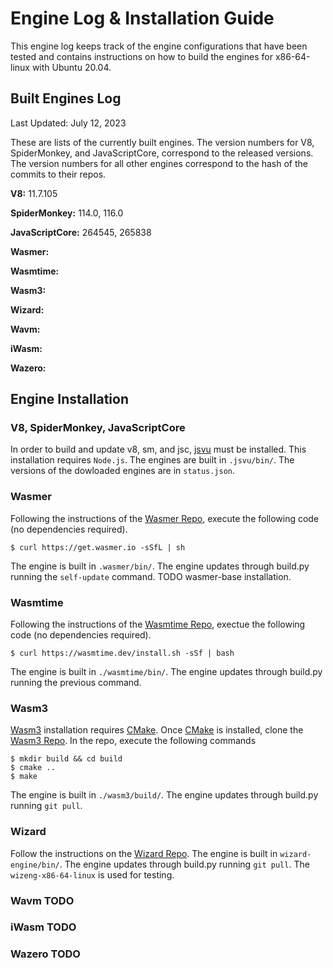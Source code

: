# Engine Log & Installation Guide

This engine log keeps track of the engine configurations that have been tested and contains instructions on how to build the engines for x86-64-linux with Ubuntu 20.04.

## Built Engines Log
Last Updated: July 12, 2023

These are lists of the currently built engines. The version numbers for V8, SpiderMonkey, and JavaScriptCore, correspond to the released versions. The version numbers for all other engines correspond to the hash of the commits to their repos.

**V8:** 11.7.105

**SpiderMonkey:** 114.0, 116.0

**JavaScriptCore:** 264545, 265838

**Wasmer:** 

**Wasmtime:**

**Wasm3:**

**Wizard:**

**Wavm:**

**iWasm:**

**Wazero:**

## Engine Installation

### V8, SpiderMonkey, JavaScriptCore

In order to build and update v8, sm, and jsc, [jsvu](https://github.com/GoogleChromeLabs/jsvu) must be installed. This installation requires `Node.js`. The engines are built in `.jsvu/bin/`. The versions of the dowloaded engines are in `status.json`.

### Wasmer

Following the instructions of the [Wasmer Repo](https://github.com/wasmerio/wasmer), execute the following code (no dependencies required).
```
$ curl https://get.wasmer.io -sSfL | sh
```
The engine is built in `.wasmer/bin/`. The engine updates through build.py running the `self-update` command. TODO wasmer-base installation.

### Wasmtime

Following the instructions of the [Wasmtime Repo](https://github.com/bytecodealliance/wasmtime), exectue the following code (no dependencies required).
```
$ curl https://wasmtime.dev/install.sh -sSf | bash
```
The engine is built in `./wasmtime/bin/`. The engine updates through build.py running the previous command.

### Wasm3

[Wasm3](https://github.com/bytecodealliance/wasm-micro-runtime/tree/main) installation requires [CMake](https://cmake.org/install/). Once [CMake](https://cmake.org/install/) is installed, clone the [Wasm3 Repo](https://github.com/bytecodealliance/wasm-micro-runtime/tree/main). In the repo, execute the following commands
```
$ mkdir build && cd build
$ cmake ..
$ make
```

The engine is built in `./wasm3/build/`. The engine updates through build.py running `git pull`.

### Wizard 

Follow the instructions on the [Wizard Repo](https://github.com/titzer/wizard-engine/blob/master/doc/Building.md). The engine is built in `wizard-engine/bin/`. The engine updates through build.py running `git pull`. The `wizeng-x86-64-linux` is used for testing.

### Wavm TODO

### iWasm TODO
### Wazero TODO




